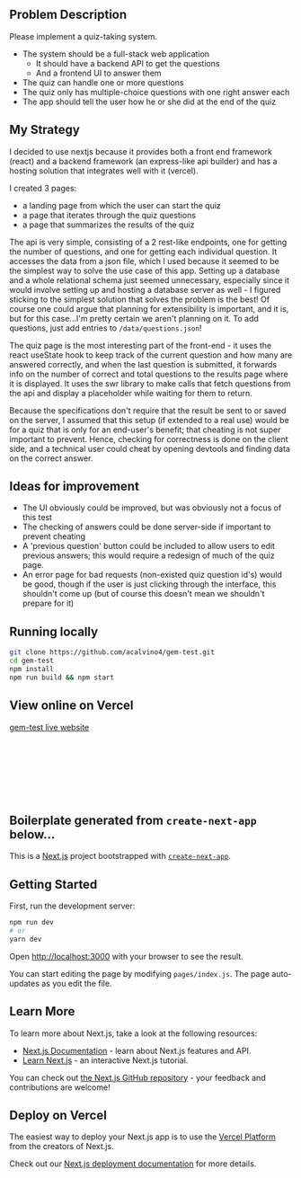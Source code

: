 ## Problem Description

Please implement a quiz-taking system.

* The system should be a full-stack web application
  * It should have a backend API to get the questions
  * And a frontend UI to answer them
* The quiz can handle one or more questions
* The quiz only has multiple-choice questions with one right answer each
* The app should tell the user how he or she did at the end of the quiz

## My Strategy

I decided to use nextjs because it provides both a front end framework (react) and a backend framework (an express-like api builder) and has a hosting solution that integrates well with it (vercel).

I created 3 pages:
* a landing page from which the user can start the quiz
* a page that iterates through the quiz questions
* a page that summarizes the results of the quiz

The api is very simple, consisting of a 2 rest-like endpoints, one for getting the number of questions, and one for getting each individual question.
It accesses the data from a json file, which I used because it seemed to be the simplest way to solve the use case of this app. Setting up a database and a whole relational schema just seemed unnecessary, especially since it would involve setting up and hosting a database server as well - I figured sticking to the simplest solution that solves the problem is the best! Of course one could argue that planning for extensibility is important, and it is, but for this case...I'm pretty certain we aren't planning on it.
To add questions, just add entries to `/data/questions.json`!

The quiz page is the most interesting part of the front-end - it uses the react useState hook to keep track of the current question and how many are answered correctly, and when the last question is submitted, it forwards info on the number of correct and total questions to the results page where it is displayed.
It uses the swr library to make calls that fetch questions from the api and display a placeholder while waiting for them to return.

Because the specifications don't require that the result be sent to or saved on the server, I assumed that this setup (if extended to a real use) would be for a quiz that is only for an end-user's benefit; that cheating is not super important to prevent. Hence, checking for correctness is done on the client side, and a technical user could cheat by opening devtools and finding data on the correct answer.

## Ideas for improvement

* The UI obviously could be improved, but was obviously not a focus of this test
* The checking of answers could be done server-side if important to prevent cheating
* A 'previous question' button could be included to allow users to edit previous answers; this would require a redesign of much of the quiz page.
* An error page for bad requests (non-existed quiz question id's) would be good, though if the user is just clicking through the interface, this shouldn't come up (but of course this doesn't mean we shouldn't prepare for it)


## Running locally

```bash
git clone https://github.com/acalvino4/gem-test.git
cd gem-test
npm install
npm run build && npm start
```

## View online on Vercel

[gem-test live website](https://gem-test.vercel.app/)


<br />
<br />
<br />
<br />
<br />
<br />


## Boilerplate generated from `create-next-app` below...

This is a [Next.js](https://nextjs.org/) project bootstrapped with [`create-next-app`](https://github.com/vercel/next.js/tree/canary/packages/create-next-app).

## Getting Started

First, run the development server:

```bash
npm run dev
# or
yarn dev
```

Open [http://localhost:3000](http://localhost:3000) with your browser to see the result.

You can start editing the page by modifying `pages/index.js`. The page auto-updates as you edit the file.

## Learn More

To learn more about Next.js, take a look at the following resources:

- [Next.js Documentation](https://nextjs.org/docs) - learn about Next.js features and API.
- [Learn Next.js](https://nextjs.org/learn) - an interactive Next.js tutorial.

You can check out [the Next.js GitHub repository](https://github.com/vercel/next.js/) - your feedback and contributions are welcome!

## Deploy on Vercel

The easiest way to deploy your Next.js app is to use the [Vercel Platform](https://vercel.com/import?utm_medium=default-template&filter=next.js&utm_source=create-next-app&utm_campaign=create-next-app-readme) from the creators of Next.js.

Check out our [Next.js deployment documentation](https://nextjs.org/docs/deployment) for more details.
